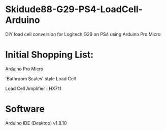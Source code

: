 # Skidude88-G29-PS4-LoadCell-Arduino
DIY load cell conversion for Logitech G29 on PS4 using Arduino Pro Micro

# Initial Shopping List:

Arduino Pro Micro

'Bathroom Scales' style Load Cell

Load Cell Amplifier : HX711

# Software
Arduino IDE (Desktop) v1.8.10
